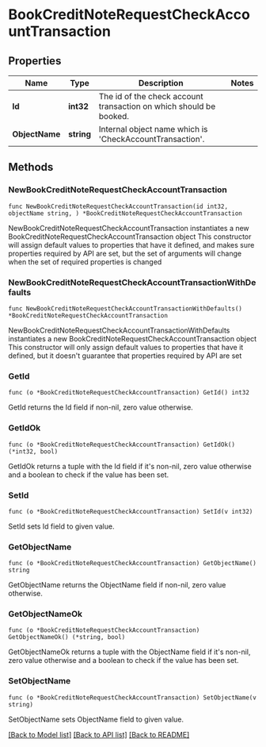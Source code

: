 # BookCreditNoteRequestCheckAccountTransaction

## Properties

Name | Type | Description | Notes
------------ | ------------- | ------------- | -------------
**Id** | **int32** | The id of the check account transaction on which should be booked. | 
**ObjectName** | **string** | Internal object name which is &#39;CheckAccountTransaction&#39;. | 

## Methods

### NewBookCreditNoteRequestCheckAccountTransaction

`func NewBookCreditNoteRequestCheckAccountTransaction(id int32, objectName string, ) *BookCreditNoteRequestCheckAccountTransaction`

NewBookCreditNoteRequestCheckAccountTransaction instantiates a new BookCreditNoteRequestCheckAccountTransaction object
This constructor will assign default values to properties that have it defined,
and makes sure properties required by API are set, but the set of arguments
will change when the set of required properties is changed

### NewBookCreditNoteRequestCheckAccountTransactionWithDefaults

`func NewBookCreditNoteRequestCheckAccountTransactionWithDefaults() *BookCreditNoteRequestCheckAccountTransaction`

NewBookCreditNoteRequestCheckAccountTransactionWithDefaults instantiates a new BookCreditNoteRequestCheckAccountTransaction object
This constructor will only assign default values to properties that have it defined,
but it doesn't guarantee that properties required by API are set

### GetId

`func (o *BookCreditNoteRequestCheckAccountTransaction) GetId() int32`

GetId returns the Id field if non-nil, zero value otherwise.

### GetIdOk

`func (o *BookCreditNoteRequestCheckAccountTransaction) GetIdOk() (*int32, bool)`

GetIdOk returns a tuple with the Id field if it's non-nil, zero value otherwise
and a boolean to check if the value has been set.

### SetId

`func (o *BookCreditNoteRequestCheckAccountTransaction) SetId(v int32)`

SetId sets Id field to given value.


### GetObjectName

`func (o *BookCreditNoteRequestCheckAccountTransaction) GetObjectName() string`

GetObjectName returns the ObjectName field if non-nil, zero value otherwise.

### GetObjectNameOk

`func (o *BookCreditNoteRequestCheckAccountTransaction) GetObjectNameOk() (*string, bool)`

GetObjectNameOk returns a tuple with the ObjectName field if it's non-nil, zero value otherwise
and a boolean to check if the value has been set.

### SetObjectName

`func (o *BookCreditNoteRequestCheckAccountTransaction) SetObjectName(v string)`

SetObjectName sets ObjectName field to given value.



[[Back to Model list]](../README.md#documentation-for-models) [[Back to API list]](../README.md#documentation-for-api-endpoints) [[Back to README]](../README.md)


